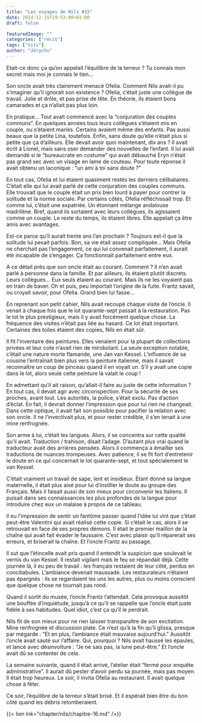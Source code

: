 ```yaml
---
title: "Les voyages de Nils #15"
date: 2014-12-15T19:53:00+01:00
draft: false

featuredImage: ""
categories: ["récit"]
tags: ["nils"]
author: "Jérycho"
---
```

Etait-ce donc ça qu’on appelait l’équilibre de la terreur ? Tu connais mon secret mais moi je connais le tien…

Son oncle avait très clairement menacé Ofelia. Comment Nils avait-il pu s’imaginer qu’il ignorait son existence ? Ofelia, c’était juste une collègue de travail. Jolie et drôle, et pas prise de tête. En théorie, ils étaient bons camarades et ça n’allait pas plus loin.

En pratique… Tout avait commencé avec la “conjuration des couples communs”. En quelques années tous leurs collègues s’étaient mis en couple, ou s’étaient mariés. Certains avaient même des enfants. Pas aussi beaux que la petite Lina, toutefois. Enfin, sans doute qu’elle n’était plus si petite que ça d’ailleurs. Elle devait avoir quoi maintenant, dix ans ? Il avait écrit à Lionel, mais sans oser demander des nouvelles de l’enfant. Il lui avait demandé si le “bureaucrate en costume” qui avait débauché Eryn n’était pas grand sec avec un visage en lame de couteau. Pour toute réponse il avait obtenu un laconique : “un ami à toi sans doute ?”

En tout cas, Ofelia et lui étaient quasiment restés les derniers célibataires. C’était elle qui lui avait parlé de cette conjuration des couples communs. Elle trouvait que le couple était un prix bien lourd à payer pour contrer la solitude et la norme sociale. Par certains côtés, Ofelia réfléchissait trop. Et comme lui, c’était une expatriée. Un étonnant mélange andalouse madrilène. Bref, quand ils sortaient avec leurs collègues, ils agissaient comme un couple. Le reste du temps, ils étaient libres. Elle appelait ça être amis avec avantages.

Est-ce parce qu’il aurait trente ans l’an prochain ? Toujours est-il que la solitude lui pesait parfois. Bon, sa vie était assez compliquée… Mais Ofelia ne cherchait pas l’engagement, ce qui lui convenait parfaitement, il aurait été incapable de s’engager. Ça fonctionnait parfaitement entre eux.

A ce détail près que son oncle était au courant. Comment ? Il n’en avait parlé à personne dans la famille. Et par ailleurs, ils étaient plutôt discrets. Leurs collègues… Eux seuls étaient au courant. Mais ils ne les voyaient pas en train de baver. Oh et puis, peu importait l’origine de la fuite. Frantz savait, ou croyait savoir, pour Ofelia. Grand bien lui fasse…

En reprenant son petit cahier, Nils avait recoupé chaque visite de l’oncle. Il venait à chaque fois que le lot quarante-sept passait à la restauration. Pas le lot le plus prestigieux, mais il y avait forcément quelque chose. La fréquence des visites n’était pas liée au hasard. Ce lot était important. Certaines des toiles étaient des copies, Nils en était sûr.

Il fit l’inventaire des peintures. Elles venaient pour la plupart de collections privées et leur cote n’avait rien de mirobolant. La seule exception notable, c’était une nature morte flamande, une Jan van Kessel. L’influence de sa cousine l’entraînait bien plus vers la peinture italienne, mais il savait reconnaître un coup de pinceau quand il en voyait un. S’il y avait une copie dans le lot, alors seule cette peinture là valait le coup !

En admettant qu’il ait raison, qu’allait-il faire au juste de cette information ? En tout cas, il devait agir avec circonspection. Pour la sécurité de ses proches, avant tout. Les autorités, la police, s’était exclu. Pas d’action d’éclat. En fait, il devrait donner l’impression que pour lui rien ne changeait. Dans cette optique, il avait fait son possible pour pacifier la relation avec son oncle. Il ne l’invectivait plus, et pour rester crédible, il s’en tenait à une mine renfrognée.

Son arme à lui, c’était les langues. Alors, il se concentra sur cette qualité qu’il avait. Traduction / trahison, disait l’adage. D’autant plus vrai quand le traducteur avait des arrières pensées. Alors il commença a émailler ses traductions de nuances trompeuses. Avec patience, il se fit fort d’entretenir le doute en ce qui concernait le lot quarante-sept, et tout spécialement le van Kessel.

C’était vraiment un travail de sape, lent et insidieux. Étant donné sa langue maternelle, il était plus aisé pour lui d’instiller le doute au groupe des Français. Mais il faisait aussi de son mieux pour circonvenir les Italiens. Il puisait dans ses connaissances les plus profondes de la langue pour introduire chez eux un malaise à propos de ce tableau.

Il eu l’impression de sentir un fantôme passer quand l’idée lui vint que c’était peut-être Valentini qui avait réalisé cette copie. Si c’était le cas, alors il se retrouvait en face de ses propres démons. Il était le premier maillon de la chaîne qui avait fait évader le faussaire. C’est avec plaisir qu’il réparerait ses erreurs, et briserait la chaîne. Et l’oncle Frantz au passage.

Il sut que l’étincelle avait pris quand il entendit la suspicion que soulevait le vernis du van Kessel. Il restait vigilant mais le feu se répandait déjà. Cette journée là, il eu peu de travail : les français restaient de leur côté, perdus en conciliabules. L’ambiance devenait maussade. Les restaurateurs n’étaient pas épargnés : ils se regardaient les uns les autres, plus ou moins conscient que quelque chose ne tournait pas rond.

Quand il sortit du musée, l’oncle Frantz l’attendait. Cela provoqua aussitôt une bouffée d’inquiétude, jusqu’à ce qu’il se rappelle que l’oncle était juste fidèle à ses habitudes. Quel idiot, c’est ça qu’il le perdrait.

Nils fit de son mieux pour ne rien laisser transparaître de son excitation. Mine renfrognée et discussion plate. Ce n’est qu’à la fin qu’il glissa, presque par mégarde : “Et en plus, l’ambiance était mauvaise aujourd’hui.” Aussitôt l’oncle avait sauté sur l’affaire. Qui, pourquoi ? Nils avait haussé les épaules, et lancé avec désinvolture : “Je ne sais pas, la lune peut-être.” Et l’oncle avait dû se contenter de cela.

La semaine suivante, quand il était arrivé, l’atelier était “fermé pour enquête administrative”. Il aurait dû pester d’avoir perdu sa journée, mais pas moyen. Il était trop heureux. Le soir, il invita Ofelia au restaurant. Il avait quelque chose à fêter.

Ce soir, l’équilibre de la terreur s’était brisé. Et il espérait bien être du bon côté quand les débris retomberaient.

{{< lien lnk="chapter/nils/chapitre-16.md" />}}
